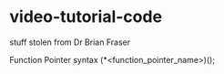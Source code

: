# video-tutorial-code

stuff stolen from Dr Brian Fraser

Function Pointer syntax
<retval> (*<function_pointer_name>)(<args>);
